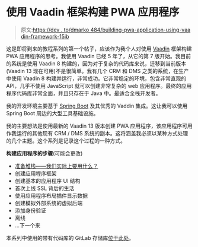 # 使用 Vaadin 框架构建 PWA 应用程序

> 原文:[https://dev . to/dmarko 484/building-pwa-application-using-vaa din-framework-15ib](https://dev.to/dmarko484/building-pwa-application-using-vaadin-framework-15ib)

这是即将到来的教程系列的第一个帖子，应该作为我个人对使用 [Vaadin](https://vaadin.com/) 框架构建 PWA 应用程序的思考。我使用 Vaadin 已经 5 年了，从它的第 7 版开始。我目前的系统是使用 Vaadin 8 构建的，因为对于复杂的代码库来说，迁移到当前版本(Vaadin 13 现在可用)不是很简单。我有几个 CRM 和 DMS 之类的系统，在生产中使用 Vaadin 8 构建并运行，非常成功。它非常稳定的环境，包含非常直观的 API，几乎不使用 JavaScript 就可以创建非常复杂的 web 应用程序。最终的应用程序代码库非常全面，并且只存在于 Java 中。最适合全栈开发者。

我的开发环境主要基于 [Spring Boot](https://spring.io/projects/spring-boot) 及其优秀的 Vaddin 集成。这让我可以使用 Spring Boot 周边的大型工具基础设施。

我的主要想法是使用最新的 Vaadin 13 版本创建 PWA 应用程序，该应用程序可用作我运行的其他现有 CRM / DMS 系统的副本。这将涵盖我必须以某种方式处理的几个主题。这个系列是记录这个过程的一种方式。

**构建应用程序的步骤**(可能会更改)

*   [准备堆栈——我们实际上要用什么？](https://dev.to/dmarko484/building-pwa-application-using-vaadin-framework-our-stack-and-useful-links-1nkl)
*   创建应用程序框架
*   创建基本的应用程序 UI 结构
*   首次上线 SSL 背后的生活
*   使用应用程序布局插件显示数据
*   创建模拟外部系统的虚拟后端
*   添加身份验证
*   离线
*   ...下一个来

本系列中使用的带有代码库的 GitLab 存储库[位于此处](https://gitlab.com/dmarko484/pwa-application-with-vaadin)。